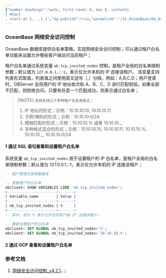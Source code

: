 ```yaml
---
{"number headings":"auto, first-level 4, max 6, contents
{ #toc}
, start-at 1, _.1.1","dg-publish":true,"permalink":"/15_OceanBase/04_OceanBase 高可用和容灾/OceanBase 网络安全访问控制/","dgPassFrontmatter":true}
---
```



### OceanBase 网络安全访问控制
OceanBase 数据库提供白名单策略，实现网络安全访问控制；可以通过租户白名单功能来设置允许哪些客户端访问当前租户；

租户白名单通过系统变量 `ob_tcp_invited_nodes` 控制，是租户全局的白名单限制参数；默认值为 `127.0.0.1,::1`，表示仅允许本机的 IP 连接该租户。 该变量支持列表形式取值，列表值之间使用英文逗号（,）分隔，例如：A,B,C,D；用户登录时，OBServer 会将用户的 IP 地址依次和 A、B、C、D 进行匹配校验。如果全部不匹配，则拒绝访问。只要有任意一个匹配成功，则表示通过白名单；

> [!NOTE] `系统支持以下多种租户白名单格式：`
> 1. IP 地址的形式；示例：10.10.10.10,  10.10.10.11
> 2. 子网/掩码的形式；示例：10.10.10.0/24
> 3. 模糊匹配的形式；示例：10.10.10.% 或者 10.10.10._
> 4. 多种格式混合的形式；示例：10.10.10.10,  10.10.10.11,  10.10.10.%,  10.10.10.\_,  10.10.10.0/24


#### 1 通过 SQL 语句查看和设置租户白名单
系统变量 `ob_tcp_invited_nodes` 用于设置租户的 IP 白名单，是租户全局的白名单限制参数；默认值为 127.0.0.1,::1，表示仅允许本机的 IP 连接该租户；

```sql
-- 租户管理员登录数据库

-- 查看租户的白名单
obclient> SHOW VARIABLES LIKE 'ob_tcp_invited_nodes';
+----------------------+-------+
| Variable_name        | Value |
+----------------------+-------+
| ob_tcp_invited_nodes | %     |
+----------------------+-------+
-- 其中，值为 % 表示允许任何客户端 IP 连接该租户；

-- 重新设置租户的白名单
obclient> SET GLOBAL ob_tcp_invited_nodes='%';
obclient> SET GLOBAL ob_tcp_invited_nodes='10.10.10.%';
```

#### 2 通过 OCP 查看和设置租户白名单



### 参考文档
1. [网络安全访问控制_v4.2.1](https://www.oceanbase.com/docs/common-oceanbase-database-cn-1000000000218274)，；
